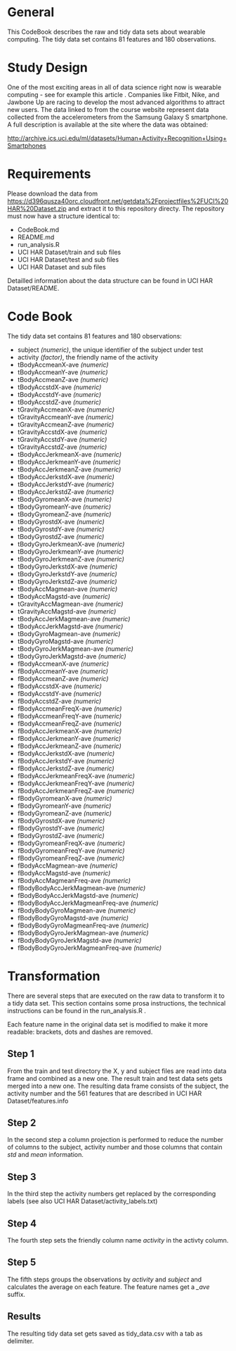 # General

This CodeBook describes the raw and tidy data sets about wearable computing. The tidy data set contains 81 features and 180 observations.

# Study Design


One of the most exciting areas in all of data science right now is wearable computing - see for example this article . Companies like Fitbit, Nike, and Jawbone Up are racing to develop the most advanced algorithms to attract new users. The data linked to from the course website represent data collected from the accelerometers from the Samsung Galaxy S smartphone. A full description is available at the site where the data was obtained: 

http://archive.ics.uci.edu/ml/datasets/Human+Activity+Recognition+Using+Smartphones 


# Requirements


Please download the data from https://d396qusza40orc.cloudfront.net/getdata%2Fprojectfiles%2FUCI%20HAR%20Dataset.zip and extract it to this repository directy. The repository must now have a structure identical to:

* CodeBook.md 
* README.md
* run_analysis.R
* UCI HAR Dataset/train and sub files
* UCI HAR Dataset/test and sub files
* UCI HAR Dataset and sub files

Detailled information about the data structure can be found in UCI HAR Dataset/README.

# Code Book

The tidy data set contains 81 features and 180 observations:

* subject *(numeric)*, the unique identifier of the subject under test
* activity *(factor)*, the friendly name of the activity 
* tBodyAccmeanX-ave *(numeric)*
* tBodyAccmeanY-ave *(numeric)*
* tBodyAccmeanZ-ave *(numeric)*
* tBodyAccstdX-ave *(numeric)*
* tBodyAccstdY-ave *(numeric)*
* tBodyAccstdZ-ave *(numeric)*
* tGravityAccmeanX-ave *(numeric)*
* tGravityAccmeanY-ave *(numeric)*
* tGravityAccmeanZ-ave *(numeric)*
* tGravityAccstdX-ave *(numeric)*
* tGravityAccstdY-ave *(numeric)*
* tGravityAccstdZ-ave *(numeric)*
* tBodyAccJerkmeanX-ave *(numeric)*
* tBodyAccJerkmeanY-ave *(numeric)*
* tBodyAccJerkmeanZ-ave *(numeric)*
* tBodyAccJerkstdX-ave *(numeric)*
* tBodyAccJerkstdY-ave *(numeric)*
* tBodyAccJerkstdZ-ave *(numeric)*
* tBodyGyromeanX-ave *(numeric)*
* tBodyGyromeanY-ave *(numeric)*
* tBodyGyromeanZ-ave *(numeric)*
* tBodyGyrostdX-ave *(numeric)*
* tBodyGyrostdY-ave *(numeric)*
* tBodyGyrostdZ-ave *(numeric)*
* tBodyGyroJerkmeanX-ave *(numeric)*
* tBodyGyroJerkmeanY-ave *(numeric)*
* tBodyGyroJerkmeanZ-ave *(numeric)*
* tBodyGyroJerkstdX-ave *(numeric)*
* tBodyGyroJerkstdY-ave *(numeric)*
* tBodyGyroJerkstdZ-ave *(numeric)*
* tBodyAccMagmean-ave *(numeric)*
* tBodyAccMagstd-ave *(numeric)*
* tGravityAccMagmean-ave *(numeric)*
* tGravityAccMagstd-ave *(numeric)*
* tBodyAccJerkMagmean-ave *(numeric)*
* tBodyAccJerkMagstd-ave *(numeric)*
* tBodyGyroMagmean-ave *(numeric)*
* tBodyGyroMagstd-ave *(numeric)*
* tBodyGyroJerkMagmean-ave *(numeric)*
* tBodyGyroJerkMagstd-ave *(numeric)*
* fBodyAccmeanX-ave *(numeric)*
* fBodyAccmeanY-ave *(numeric)*
* fBodyAccmeanZ-ave *(numeric)*
* fBodyAccstdX-ave *(numeric)*
* fBodyAccstdY-ave *(numeric)*
* fBodyAccstdZ-ave *(numeric)*
* fBodyAccmeanFreqX-ave *(numeric)*
* fBodyAccmeanFreqY-ave *(numeric)*
* fBodyAccmeanFreqZ-ave *(numeric)*
* fBodyAccJerkmeanX-ave *(numeric)*
* fBodyAccJerkmeanY-ave *(numeric)*
* fBodyAccJerkmeanZ-ave *(numeric)*
* fBodyAccJerkstdX-ave *(numeric)*
* fBodyAccJerkstdY-ave *(numeric)*
* fBodyAccJerkstdZ-ave *(numeric)*
* fBodyAccJerkmeanFreqX-ave *(numeric)*
* fBodyAccJerkmeanFreqY-ave *(numeric)*
* fBodyAccJerkmeanFreqZ-ave *(numeric)*
* fBodyGyromeanX-ave *(numeric)*
* fBodyGyromeanY-ave *(numeric)*
* fBodyGyromeanZ-ave *(numeric)*
* fBodyGyrostdX-ave *(numeric)*
* fBodyGyrostdY-ave *(numeric)*
* fBodyGyrostdZ-ave *(numeric)*
* fBodyGyromeanFreqX-ave *(numeric)*
* fBodyGyromeanFreqY-ave *(numeric)*
* fBodyGyromeanFreqZ-ave *(numeric)*
* fBodyAccMagmean-ave *(numeric)*
* fBodyAccMagstd-ave *(numeric)*
* fBodyAccMagmeanFreq-ave *(numeric)*
* fBodyBodyAccJerkMagmean-ave *(numeric)*
* fBodyBodyAccJerkMagstd-ave *(numeric)*
* fBodyBodyAccJerkMagmeanFreq-ave *(numeric)*
* fBodyBodyGyroMagmean-ave *(numeric)*
* fBodyBodyGyroMagstd-ave *(numeric)*
* fBodyBodyGyroMagmeanFreq-ave *(numeric)*
* fBodyBodyGyroJerkMagmean-ave *(numeric)*
* fBodyBodyGyroJerkMagstd-ave *(numeric)*
* fBodyBodyGyroJerkMagmeanFreq-ave *(numeric)*




# Transformation

There are several steps that are executed on the raw data to transform it to a tidy data set. This section contains some prosa instructions, the technical instructions can be found in the run_analysis.R .

Each feature name in the original data set is modified to make it more readable: brackets, dots and dashes are removed.

## Step 1
From the train and test directory the X, y and subject files are read into data frame and combined as a new one. The result train and test data sets gets merged into a new one. The resulting data frame consists of the subject, the activity number and the 561 features that are described in UCI HAR Dataset/features.info

## Step 2
In the second step a column projection is performed to reduce the number of columns to the subject, activity number and those columns that contain *std* and *mean* information.

## Step 3
In the third step the activity numbers get replaced by the corresponding labels (see also UCI HAR Dataset/activity_labels.txt)

## Step 4
The fourth step sets the friendly column name *activity* in the activty column.

## Step 5
The fifth steps groups the observations by *activity* and *subject* and calculates the average on each feature. The feature names get a *_ave* suffix.

## Results
The resulting tidy data set gets saved as tidy_data.csv with a tab as delimiter.

